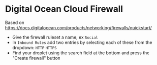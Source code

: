 # Digital Ocean Cloud Firewall

Based on https://docs.digitalocean.com/products/networking/firewalls/quickstart/

* Give the firewall ruleset a name, ex `Social`
* In `Inbound Rules` add two entries by selecting each of these from the dropdown: `HTTP` `HTTPS`
* Find your droplet using the search field at the bottom and press the "Create firewall" button
